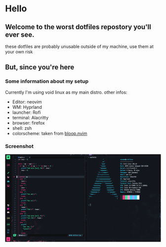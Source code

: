 # Hello

## Welcome to the worst dotfiles repostory you'll ever see.

these dotfiles are probably unusable outside of my machine, use them at your own risk

## But, since you're here

### Some information about my setup

Currently I'm using void linux as my main distro.
other infos:

* Editor: neovim
* WM: Hyprland
* launcher: Rofi
* terminal: Alacritty
* browser: firefox
* shell: zsh
* colorscheme: taken from [bloop.nvim](https://github.com/nocksock/bloop.nvim)

### Screenshot

![Screenshot](/screenshot.png)

